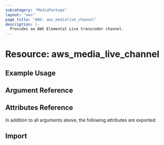 ```yaml
---
subcategory: "MediaPackage"
layout: "aws"
page_title: "AWS: aws_medialive_channel"
description: |-
  Provides an AWS Elemental Live transcoder channel.
---
```


# Resource: aws_media_live_channel


## Example Usage


## Argument Reference

## Attributes Reference

In addition to all arguments above, the following attributes are exported:

## Import
